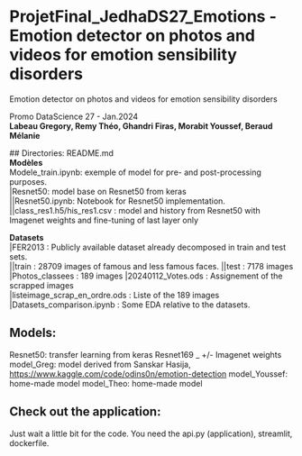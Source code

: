 # ProjetFinal_JedhaDS27_Emotions - Emotion detector on photos and videos for emotion sensibility disorders  

Emotion detector on photos and videos for emotion sensibility disorders

Promo DataScience 27 - Jan.2024  
**Labeau Gregory, Remy Théo, Ghandri Firas, Morabit Youssef, Beraud Mélanie** 


## Directories:
README.md  
**Modèles**  
Modele_train.ipynb: exemple of model for pre- and post-processing purposes.  
|Resnet50: model base on Resnet50 from keras  
||Resnet50.ipynb: Notebook for Resnet50 implementation.  
||class_res1.h5/his_res1.csv : model and history from Resnet50 with Imagenet weights and fine-tuning of last layer only

**Datasets**  
|FER2013 : Publicly available dataset already decomposed in train and test sets.  
||train : 28709 images of famous and less famous faces. 
||test : 7178 images 
|Photos_classees : 189 images
|20240112_Votes.ods : Assignement of the scrapped images  
|listeimage_scrap_en_ordre.ods : Liste of the 189 images
|Datasets_comparison.ipynb : Some EDA relative to the datasets.

## Models:

Resnet50: transfer learning from keras Resnet169 _ +/- Imagenet weights  
model_Greg: model derived from Sanskar Hasija, https://www.kaggle.com/code/odins0n/emotion-detection
model_Youssef: home-made model
model_Theo: home-made model

## Check out the application:
Just wait a little bit for the code.
You need the api.py (application), streamlit, dockerfile.


